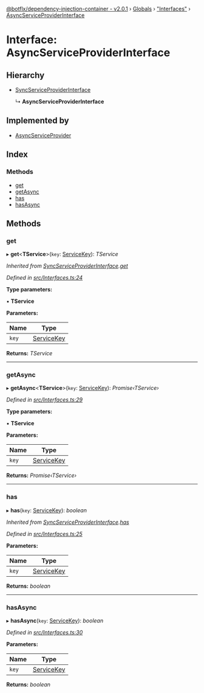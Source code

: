 [@botflx/dependency-injection-container - v2.0.1](../README.md) › [Globals](../globals.md) › ["Interfaces"](../modules/_interfaces_.md) › [AsyncServiceProviderInterface](_interfaces_.asyncserviceproviderinterface.md)

# Interface: AsyncServiceProviderInterface

## Hierarchy

* [SyncServiceProviderInterface](_interfaces_.syncserviceproviderinterface.md)

  ↳ **AsyncServiceProviderInterface**

## Implemented by

* [AsyncServiceProvider](../classes/_implementation_serviceprovider_.asyncserviceprovider.md)

## Index

### Methods

* [get](_interfaces_.asyncserviceproviderinterface.md#get)
* [getAsync](_interfaces_.asyncserviceproviderinterface.md#getasync)
* [has](_interfaces_.asyncserviceproviderinterface.md#has)
* [hasAsync](_interfaces_.asyncserviceproviderinterface.md#hasasync)

## Methods

###  get

▸ **get**<**TService**>(`key`: [ServiceKey](../modules/_interfaces_.md#servicekey)): *TService*

*Inherited from [SyncServiceProviderInterface](_interfaces_.syncserviceproviderinterface.md).[get](_interfaces_.syncserviceproviderinterface.md#get)*

*Defined in [src/Interfaces.ts:24](https://github.com/botflux/dependency-injection-container/blob/49e0ae1/packages/DIContainer/src/Interfaces.ts#L24)*

**Type parameters:**

▪ **TService**

**Parameters:**

Name | Type |
------ | ------ |
`key` | [ServiceKey](../modules/_interfaces_.md#servicekey) |

**Returns:** *TService*

___

###  getAsync

▸ **getAsync**<**TService**>(`key`: [ServiceKey](../modules/_interfaces_.md#servicekey)): *Promise‹TService›*

*Defined in [src/Interfaces.ts:29](https://github.com/botflux/dependency-injection-container/blob/49e0ae1/packages/DIContainer/src/Interfaces.ts#L29)*

**Type parameters:**

▪ **TService**

**Parameters:**

Name | Type |
------ | ------ |
`key` | [ServiceKey](../modules/_interfaces_.md#servicekey) |

**Returns:** *Promise‹TService›*

___

###  has

▸ **has**(`key`: [ServiceKey](../modules/_interfaces_.md#servicekey)): *boolean*

*Inherited from [SyncServiceProviderInterface](_interfaces_.syncserviceproviderinterface.md).[has](_interfaces_.syncserviceproviderinterface.md#has)*

*Defined in [src/Interfaces.ts:25](https://github.com/botflux/dependency-injection-container/blob/49e0ae1/packages/DIContainer/src/Interfaces.ts#L25)*

**Parameters:**

Name | Type |
------ | ------ |
`key` | [ServiceKey](../modules/_interfaces_.md#servicekey) |

**Returns:** *boolean*

___

###  hasAsync

▸ **hasAsync**(`key`: [ServiceKey](../modules/_interfaces_.md#servicekey)): *boolean*

*Defined in [src/Interfaces.ts:30](https://github.com/botflux/dependency-injection-container/blob/49e0ae1/packages/DIContainer/src/Interfaces.ts#L30)*

**Parameters:**

Name | Type |
------ | ------ |
`key` | [ServiceKey](../modules/_interfaces_.md#servicekey) |

**Returns:** *boolean*
